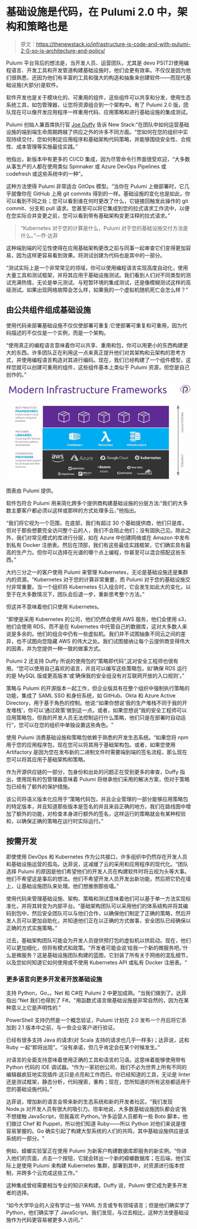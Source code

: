 # 基础设施是代码，在 Pulumi 2.0 中，架构和策略也是

> 原文：<https://thenewstack.io/infrastructure-is-code-and-with-pulumi-2-0-so-is-architecture-and-policy/>

Pulumi 平台背后的想法是，当开发人员、运营团队，尤其是 devo PS(T2)使用编程语言、开发工具和开发管道构建基础设施时，他们会更有效率。不仅仅是因为他们很熟悉，还因为他们有丰富的工具和强大的构造和抽象来创建软件——而现代基础设施(大部分)是软件。

软件开发也是关于模块化的、可重用的组件，这些组件可以共享和分发，使用生态系统工具，如包管理器，让您将资源组合到一个架构中。有了 Pulumi 2.0 版，团队现在可以像开发应用程序一样重用代码、应用策略和进行基础设施的集成测试。

Pulumi 创始人兼首席执行官 [Joe Duffy](https://www.linkedin.com/in/joejduffy/) 告诉 New Stack:“在团队中如何运营基础设施的端到端生命周期跨越了供应之外的许多不同方面。“您如何在您的组织中实现持续交付，您如何制定应用程序和基础架构代码策略，并能够围绕安全性、合规性、成本管理等实施最佳实践。”

他指出，新版本中有更多的 CI/CD 集成，因为尽管命令行界面很受欢迎，“大多数从事生产的人都在使用类似 Spinnaker 或 Azure DevOps Pipelines 或 codefresh 或这些系统中的一种”。

这种方法使得 Pulumi 非常适合 GitOps 模型。“当你在 Pulumi 上做部署时，它几乎就像你在 GitHub 上用 git commits 得到的一样。基础设施的变化也是如此，你可以看到不同之处；您可以看到谁在何时更改了什么，它链接回触发此操作的 git commit、分支和 pull 请求。您甚至可以将它集成到您的拉式请求工作流中，以便在您实际合并变更之前，您可以看到带有基础架构变更注释的拉式请求。”

> “Kubernetes 对于您的计算是什么，Pulumi 对于您的基础设施交付方法是什么。”—乔·达菲

这种端到端的可见性使得在应用基础架构更改之前与同事一起审查它们变得更加容易，因为这样更容易看到效果。将测试创建为代码也是其中的一部分。

“测试实际上是一个非常常见的领域，你可以使用编程语言实现高度自动化，使用大量工具和测试框架，并将其应用于基础设施测试。我们看到人们对不同类型的测试充满热情，无论是单元测试、与短暂环境的集成测试，还是像模糊测试这样的高级测试。如果出现网络故障会怎么样，如果我的一个虚拟机随机死亡会怎么样？”

## 由公共组件组成基础设施

使用代码来部署基础设施不仅仅使部署可重复:它使部署可重复和可重用，因为代码描述的不仅仅是一个实例，而是一个架构。

“使用真正的编程语言意味着你可以共享、重用和包，你可以用更小的东西构建更大的东西。许多团队正在利用这一点来真正提升他们对其架构和云架构的思考方式，并使用编程语言构造对其进行编码。现在，我们已经构建了一个组件模型，这样您就可以创建可重用的组件，这些组件基本上类似于 Pulumi 资源，但您是自己创作的。”

![](img/72e32fdfc54d9809873252e08961a67f.png)

图表由 Pulumi 提供。

软件包符合 Pulumi 用来简化跨多个提供商构建基础设施的分层方法:“我们的大多数主要客户都必须以这样或那样的方式处理多云，”他指出。

“我们将它视为一个范围，在底部，我们有超过 30 个基础提供商，他们只是库，但对于那些想要完全访问整个云的人，我们不会阻止他们；没有固执己见。除此之外，我们对常见模式的库进行分层，如在 Azure 中创建网络或在 Amazon 中发布到私有 Docker 注册表。然后在顶部，我们有这些最佳实践框架，它们确实具有最高的生产力。但你可以选择在光谱的哪个点上编程，你甚至可以混合搭配这些东西。”

大约三分之一的客户使用 Pulumi 来管理 Kubernetes，无论是基础设施还是集群内的资源。“Kubernetes 对于您的计算非常重要，而 Pulumi 对于您的基础设施交付非常重要。当一个组织将 Kubernetes 引入组合时，它会发生如此大的变化，以至于在大多数情况下，团队会后退一步，重新思考整个方法。”

但这并不意味着他们只使用 Kubernetes。

“即使是采用 Kubernetes 的公司，他们仍然会使用 AWS 服务，他们会使用 s3，他们会使用 RDS，而不是在 Kubernetes 中托管自己的数据库，这对大多数人来说是多余的。他们的组合中仍有一些虚拟机。我们并不试图抽象不同云之间的差异，也不试图向您隐藏 AWS 的伟大之处。我们试图接纳让每个云提供商变得伟大的因素，并为您提供一种一致的做事方式。

Pulumi 2 还支持 Duffy 所说的使用包的“策略即代码”,这对安全工程师也很有用。“您可以使用自己喜欢的语言，并且可以编写这些策略包，如‘确保 RDS 运行的是 MySQL 版或更高版本’或‘确保我的安全组没有对互联网开放的入口规则’。”

策略与 Pulumi 的开源版本一起工作，但企业版具有在整个组织中强制执行策略的功能，集成了 SAML SSO 和身份系统，如 GitHub、Okta 和 Azure Active Directory，用于基于角色的控制。他说:“如果你想说‘我的生产堆栈不同于我的开发堆栈’，你可以‘通过政策’做到这一点。或者，如果您想说“我的安全工程师可以应用策略包，但我的开发人员无法控制运行什么策略，他们只是在部署时自动运行”，您可以在您的组织中单独设置这些角色。"

使用 Pulumi 消费基础设施和策略包依赖于熟悉的开发生态系统。“如果您将 npm 用于您的应用程序包，现在您可以将其用于基础架构包。或者，如果您使用 Artifactory 是因为您在发布新的二进制文件时需要端到端的签名流程，那么现在您可以将其应用于基础架构和策略。

作为开源供应链的一部分，包身份和出处的问题正在受到更多的审查，Duffy 指出，使用现有的包管理器意味着 Pulumi 将继承他们采用的解决方案，但对于策略包已经有了额外的保护措施。

该公司将语义版本化应用于“策略代码包，并且企业管理的一部分能够应用策略包的特定版本，并且知道那些版本是签名的并且来自正确的地方。我们在路线图中增加了额外的功能，对检查本身进行额外的签名，这样运行的策略就会有某种校验和，以确保正确的策略在运行时实际运行。”

## **按需开发**

即使使用 DevOps 和 Kubernetes 作为公共接口，许多组织中仍然存在开发人员和基础设施运营的孤岛。达菲说，这减缓了云的采用和应用程序的现代化。“团队选择 Pulumi 的原因是他们希望他们的开发人员在构建软件时将云视为头等大事。他们不希望这是事后的想法。他们不希望开发人员开发出新功能，然后把它扔在墙上，让基础设施团队来处理。他们想推倒那些墙。”

使用代码来管理基础设施、架构、策略和测试意味着他们可以基于单一方法实现标准化，并将其转变为内部平台。“基础架构团队可以采用他们的体系结构并将其编码到包中，然后安全团队可以与他们合作，以确保他们制定了正确的策略，然后开发人员可以更加自助化，并知道他们正在以正确的方式做事，安全团队已经确保以正确的方式实施策略。”

过去，基础架构团队可能会为开发人员提供预打包的虚拟机以供启动。现在，他们可以更加细化，但将有模式和政策。“开发者可能会说‘给我一个新的微服务吧。’什么是微服务？这是基础设施团队构建的蓝图，它封装了所有关于网络的混乱细节，以及您如何知道它如何使用或不使用 Kubernetes API 或私有 Docker 注册表。"

### 更多语言向更多开发者开放基础设施

支持 Python，Go，。Net 和 C#在 Pulumi 2 中更加成熟。“当我们做到了。达菲指出:“Net 我们也得到了 F#。"用函数式语言做基础设施是非常自然的，因为在某种意义上它是声明性的."

PowerShell 支持仍然是一个概念验证，Pulumi 计划在 2.0 发布一个月后将它添加到 2.1 版本中之前，与一些企业客户进行验证。

已经有很多支持 Java 的请求(对 Scala 支持的请求也几乎一样多)；达菲说，这和 Ruby 一起“即将出现”。“没有承诺，但几乎肯定会在某个时候发生。”

对语言的全面支持意味着使用正确的工具和语言的习语。这意味着能够使用带有 Python 代码的 IDE 调试器。“作为一家初创公司，我们不必为世界上所有不同的编辑器疯狂地实现插件:这只是点亮和工作而已。你已经知道的工具，无论是 linter 还是测试框架，静态分析，代码搜索，重构；现在，您所知道的所有这些都适用于您的基础设施代码。”

达菲说，增加新的语言会带来新的生态系统和新的开发者社区。“我们发现 Node.js 对开发人员有很大的吸引力。坦率地说，大多数基础设施团队都会说‘我不想接触 JavaScript，但我喜欢 Python。’许多运营人员都有一些 Boto 脚本，他们做过 Chef 和 Puppet，所以他们知道 Ruby——所以 Python 对他们来说是很容易掌握的。Go 确实引起了构建大型系统的人们的共鸣，其中基础设施供应是该系统的一部分。"

例如，蟑螂实验室正在使用 Pulumi 为新客户构建数据库即服务的新实例。“你进入他们的页面，点击一个按钮，它就会转出一个新的蟑螂数据库；在后端，他们实际上是使用 Pulumi 来构建 Kubernetes 集群，部署到其中，对资源进行版本控制，并跨多个云完成这些工作。”

这种集成曾经需要相当专业的知识来构建。Duffy 说，Pulumi 使它成为更多开发者的选择。

“如今大学毕业的人没有学过一些 YAML 方言或专有领域语言；但是他们确实学了 Python，他们确实学了 JavaScript。我们发现，与过去相比，这种方法使基础设施作为代码更容易被更多人访问。”

<svg xmlns:xlink="http://www.w3.org/1999/xlink" viewBox="0 0 68 31" version="1.1"><title>Group</title> <desc>Created with Sketch.</desc></svg>